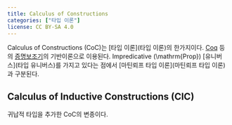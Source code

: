 ```yaml
---
title: Calculus of Constructions
categories: ["타입 이론"]
license: CC BY-SA 4.0
---
```


Calculus of Constructions (CoC)는 [타입 이론](타입 이론)의 한가지이다. [Coq](Coq) 등의 [증명보조기](증명보조기)의 기반이론으로 이용된다. Impredicative \(\mathrm{Prop}\) [유니버스](타입 유니버스)를 가지고 있다는 점에서 [마틴뢰프 타입 이론](마틴뢰프 타입 이론)과 구분된다.

## Calculus of Inductive Constructions (CIC)
귀납적 타입을 추가한 CoC의 변종이다.
